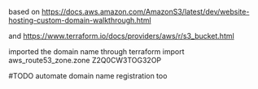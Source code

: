 based on https://docs.aws.amazon.com/AmazonS3/latest/dev/website-hosting-custom-domain-walkthrough.html

and https://www.terraform.io/docs/providers/aws/r/s3_bucket.html

imported the domain name through
terraform import aws_route53_zone.zone Z2Q0CW3TOG32OP

#TODO automate domain name registration too
